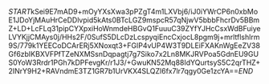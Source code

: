 $START$kSei9E7mAD9+mOyYXsXwa3pPZgT4m1LXVbj6/iJ0iYWrCP6n0xbMoE1JDoYjMAuHrCeDDlvpid5kAts0BTcLGZ9mspcR57qNjwV5bbbFhcrDv5BBmZ+LD+LcFLq31pipCYXpxiHoWnmdeHBGvQ1FuuuC39ZYfYJHcCsxWdBFuiyeLVYKjjCMAys0j/HHs2F/0SufS5DLcDzLcspyqiEncCxjocL8pgm9j+mrltflshlrm9S/779k1YEECoDCArERj5XNoxqt3+FGlP4vUP4W3T9DLEiFXAKnWgEeZV38Gf6zbIKBXVFPfTZeNXMSsnDqpagtj7g7Siko7x2Ln8MKJRVPoa5GdnEU9GUS0YoW3Rrdr1PGh7kDPFevgKr/r1J3/+GwuKN52Mq88IdYQurtsyS5C2qrTHZ+2INrY9H2+RAVndmE3TZ1GR7b1UrVKX4SLQZl6fx7lr7qgy0Ge1zcYA==$END$